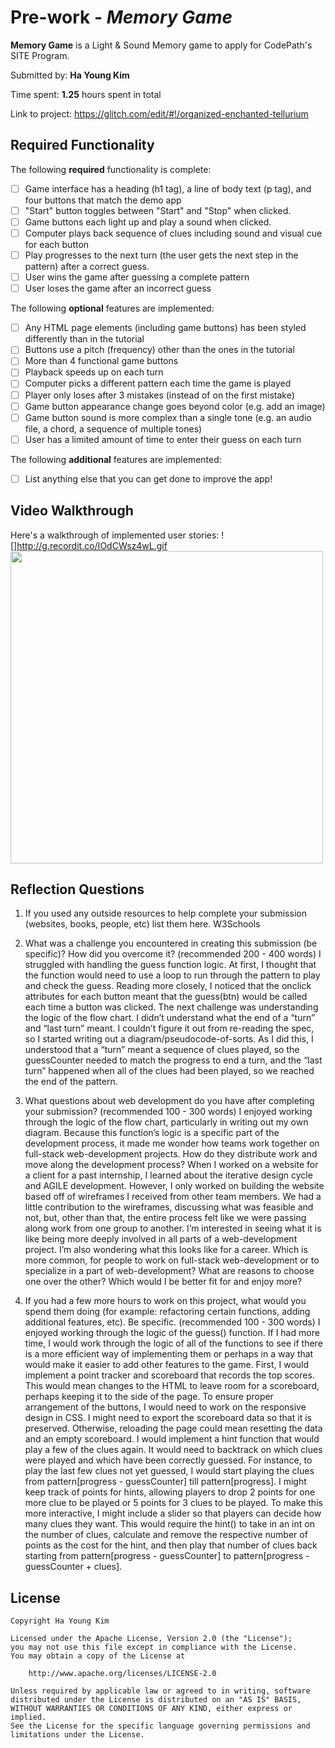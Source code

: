 # Pre-work - *Memory Game*

**Memory Game** is a Light & Sound Memory game to apply for CodePath's SITE Program. 

Submitted by: **Ha Young Kim**

Time spent: **1.25** hours spent in total

Link to project: https://glitch.com/edit/#!/organized-enchanted-tellurium

## Required Functionality

The following **required** functionality is complete:

* [ ] Game interface has a heading (h1 tag), a line of body text (p tag), and four buttons that match the demo app
* [ ] "Start" button toggles between "Start" and "Stop" when clicked. 
* [ ] Game buttons each light up and play a sound when clicked. 
* [ ] Computer plays back sequence of clues including sound and visual cue for each button
* [ ] Play progresses to the next turn (the user gets the next step in the pattern) after a correct guess. 
* [ ] User wins the game after guessing a complete pattern
* [ ] User loses the game after an incorrect guess

The following **optional** features are implemented:

* [ ] Any HTML page elements (including game buttons) has been styled differently than in the tutorial
* [ ] Buttons use a pitch (frequency) other than the ones in the tutorial
* [ ] More than 4 functional game buttons
* [ ] Playback speeds up on each turn
* [ ] Computer picks a different pattern each time the game is played
* [ ] Player only loses after 3 mistakes (instead of on the first mistake)
* [ ] Game button appearance change goes beyond color (e.g. add an image)
* [ ] Game button sound is more complex than a single tone (e.g. an audio file, a chord, a sequence of multiple tones)
* [ ] User has a limited amount of time to enter their guess on each turn

The following **additional** features are implemented:

- [ ] List anything else that you can get done to improve the app!

## Video Walkthrough

Here's a walkthrough of implemented user stories:
![]http://g.recordit.co/IOdCWsz4wL.gif
<img src="http://g.recordit.co/IOdCWsz4wL.gif" width=500>


## Reflection Questions
1. If you used any outside resources to help complete your submission (websites, books, people, etc) list them here. 
W3Schools

2. What was a challenge you encountered in creating this submission (be specific)? How did you overcome it? (recommended 200 - 400 words) 
I struggled with handling the guess function logic. At first, I thought that the function would need to use a loop to run through the pattern to play and check the guess. Reading more closely, I noticed that the onclick attributes for each button meant that the guess(btn) would be called each time a button was clicked. 
The next challenge was understanding the logic of the flow chart. I didn’t understand what the end of a “turn” and “last turn” meant. I couldn’t figure it out from re-reading the spec, so I started writing out a diagram/pseudocode-of-sorts. As I did this, I understood that a “turn” meant a sequence of clues played, so the guessCounter needed to match the progress to end a turn, and the “last turn” happened when all of the clues had been played, so we reached the end of the pattern.

3. What questions about web development do you have after completing your submission? (recommended 100 - 300 words) 
I enjoyed working through the logic of the flow chart, particularly in writing out my own diagram. Because this function’s logic is a specific part of the development process, it made me wonder how teams work together on full-stack web-development projects. How do they distribute work and move along the development process? When I worked on a website for a client for a past internship, I learned about the iterative design cycle and AGILE development. However, I only worked on building the website based off of wireframes I received from other team members. We had a little contribution to the wireframes, discussing what was feasible and not, but, other than that, the entire process felt like we were passing along work from one group to another. I’m interested in seeing what it is like being more deeply involved in all parts of a web-development project. 
	I’m also wondering what this looks like for a career. Which is more common, for people to work on full-stack web-development or to specialize in a part of web-development? What are reasons to choose one over the other? Which would I be better fit for and enjoy more?

4. If you had a few more hours to work on this project, what would you spend them doing (for example: refactoring certain functions, adding additional features, etc). Be specific. (recommended 100 - 300 words) 
I enjoyed working through the logic of the guess() function. If I had more time, I would work through the logic of all of the functions to see if there is a more efficient way of implementing them or perhaps in a way that would make it easier to add other features to the game. 
	First, I would implement a point tracker and scoreboard that records the top scores. This would mean changes to the HTML to leave room for a scoreboard, perhaps keeping it to the side of the page. To ensure proper arrangement of the buttons, I would need to work on the responsive design in CSS. I might need to export the scoreboard data so that it is preserved. Otherwise, reloading the page could mean resetting the data and an empty scoreboard.
I would implement a hint function that would play a few of the clues again. It would need to backtrack on which clues were played and which have been correctly guessed. For instance, to play the last few clues not yet guessed, I would start playing the clues from pattern[progress - guessCounter] till pattern[progress]. I might keep track of points for hints, allowing players to drop 2 points for one more clue to be played or 5 points for 3 clues to be played. To make this more interactive, I might include a slider so that players can decide how many clues they want. This would require the hint() to take in an int on the number of clues, calculate and remove the respective number of points as the cost for the hint, and then play that number of clues back starting from pattern[progress - guessCounter] to pattern[progress - guessCounter + clues].




## License

    Copyright Ha Young Kim

    Licensed under the Apache License, Version 2.0 (the "License");
    you may not use this file except in compliance with the License.
    You may obtain a copy of the License at

        http://www.apache.org/licenses/LICENSE-2.0

    Unless required by applicable law or agreed to in writing, software
    distributed under the License is distributed on an "AS IS" BASIS,
    WITHOUT WARRANTIES OR CONDITIONS OF ANY KIND, either express or implied.
    See the License for the specific language governing permissions and
    limitations under the License.
